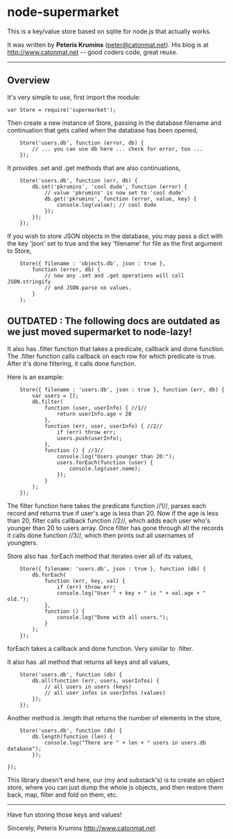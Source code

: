 # node-supermarket

This is a key/value store based on sqlite for node.js that actually works.

It was written by **Peteris Krumins** (peter@catonmat.net).
His blog is at http://www.catonmat.net -- good coders code, great reuse.

---

## Overview

It's very simple to use, first import the module:

    var Store = require('supermarket');

Then create a new instance of Store, passing in the database filename and
continuation that gets called when the database has been opened,

```
    Store('users.db', function (error, db) {
        // ... you can use db here ... check for error, too ...
    });
```

It provides .set and .get methods that are also continuations,

```
    Store('users.db', function (err, db) {
        db.set('pkrumins', 'cool dude', function (error) {
            // value 'pkrumins' is now set to 'cool dude'
            db.get('pkrumins', function (error, value, key) {
                console.log(value); // cool dude
            });
        });
    });
```

If you wish to store JSON objects in the database, you may pass a dict with the
key 'json' set to true and the key 'filename' for file as the first argument to
Store,

```
    Store({ filename : 'objects.db', json : true },
        function (error, db) {
            // now any .set and .get operations will call JSON.stringify
            // and JSON.parse on values.
    	}
    );
```

## OUTDATED : **The following docs are outdated as we just moved supermarket to node-lazy!**

It also has .filter function that takes a predicate, callback and done function.
The .filter function calls callback on each row for which predicate is true.
After it's done filtering, it calls done function.

Here is an example:

```
    Store({ filename : 'users.db', json : true }, function (err, db) {
        var users = [];
        db.filter(
            function (user, userInfo) { //1//
                return userInfo.age < 20
            },
            function (err, user, userInfo) { //2//
                if (err) throw err;
                users.push(userInfo);
            },
            function () { //3//
                console.log("Users younger than 20:");
                users.forEach(function (user) {
                    console.log(user.name);
                });
            }
        );
    });
```

The filter function here takes the predicate function //1//, parses each record and
returns true if user's age is less than 20.
Now if the age is less than 20, filter calls callback function //2//, which adds each
user who's younger than 20 to users array.
Once filter has gone through all the records it calls done function //3//, which then
prints out all usernames of youngters.

Store also has .forEach method that iterates over all of its values,

```
    Store({ filename: 'users.db', json : true }, function (db) {
        db.forEach(
            function (err, key, val) {
                if (err) throw err;
                console.log("User " + key + " is " + val.age + " old.");
            },
            function () {
                console.log("Done with all users.");
            }
        );
    });
```

forEach takes a callback and done function. Very similar to .filter.

It also has .all method that returns all keys and all values,

```
    Store('users.db', function (db) {
        db.all(function (err, users, userInfos) {
            // all users in users (keys)
            // all user infos in userInfos (values)
        });
    });
```

Another method is .length that returns the number of elements in the store,

```
    Store('users.db', function (db) {
        db.length(function (len) {
            console.log("There are " + len + " users in users.db database");
        });

});
```

This library doesn't end here, our (my and substack's) is to create an object
store, where you can just dump the whole js objects, and then restore them back,
map, filter and fold on them, etc.

---

Have fun storing those keys and values!

Sincerely,
Peteris Krumins
http://www.catonmat.net

